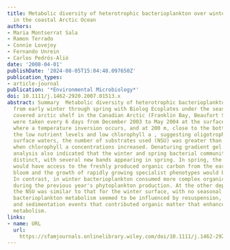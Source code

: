 ```yaml
---
title: Metabolic diversity of heterotrophic bacterioplankton over winter and spring
  in the coastal Arctic Ocean
authors:
- Maria Montserrat Sala
- Ramon Terrado
- Connie Lovejoy
- Fernando Unrein
- Carlos Pedrós‐Alió
date: '2008-04-01'
publishDate: '2024-08-05T15:04:48.097650Z'
publication_types:
- article-journal
publication: '*Environmental Microbiology*'
doi: 10.1111/j.1462-2920.2007.01513.x
abstract: Summary  Metabolic diversity of heterotrophic bacterioplankton was tracked
  from early winter through spring with Biolog Ecoplates under the seasonally ice
  covered arctic shelf in the Canadian Arctic (Franklin Bay, Beaufort Sea). Samples
  were taken every 6 days from December 2003 to May 2004 at the surface, the halocline
  where a temperature inversion occurs, and at 200 m, close to the bottom. Despite
  the low nutrient levels and low chlorophyll a , suggesting oligotrophy in the winter
  surface waters, the number of substrates used (NSU) was greater than in spring,
  when chlorophyll a concentrations increased. Denaturing gradient gel electrophorisis
  analysis also indicated that the winter and spring bacterial communities were phylogenetically
  distinct, with several new bands appearing in spring. In spring, the bacterial community
  would have access to the freshly produced organic carbon from the early phytoplankton
  bloom and the growth of rapidly growing specialist phenotypes would be favoured.
  In contrast, in winter bacterioplankton consumed more complex organic matter originated
  during the previous year's phytoplankton production. At the other depths we tested
  the NSU was similar to that for the winter surface, with no seasonal pattern. Instead,
  bacterioplankton metabolism seemed to be influenced by resuspension, advection,
  and sedimentation events that contributed organic matter that enhanced bacterial
  metabolism.
links:
- name: URL
  url: 
    https://sfamjournals.onlinelibrary.wiley.com/doi/10.1111/j.1462-2920.2007.01513.x
---
```

